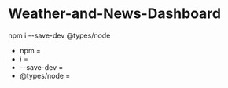 # Weather-and-News-Dashboard
 <!-- explaining what each represents -->
npm i --save-dev @types/node
* npm = 
* i =
* --save-dev =
* @types/node =